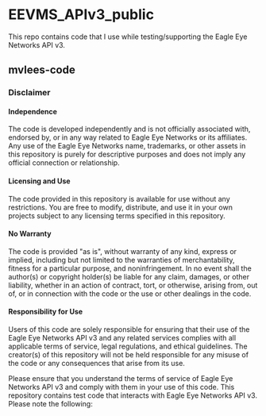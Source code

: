 # EEVMS_APIv3_public #

This repo contains code that I use while testing/supporting the Eagle Eye Networks API v3.

## mvlees-code ##

### Disclaimer ###

#### Independence ####

The code is developed independently and is not officially associated with, endorsed by, or in any way related to Eagle Eye Networks or its affiliates. Any use of the Eagle Eye Networks name, trademarks, or other assets in this repository is purely for descriptive purposes and does not imply any official connection or relationship.

#### Licensing and Use ####

The code provided in this repository is available for use without any restrictions. You are free to modify, distribute, and use it in your own projects subject to any licensing terms specified in this repository.

#### No Warranty ####

The code is provided "as is", without warranty of any kind, express or implied, including but not limited to the warranties of merchantability, fitness for a particular purpose, and noninfringement. In no event shall the author(s) or copyright holder(s) be liable for any claim, damages, or other liability, whether in an action of contract, tort, or otherwise, arising from, out of, or in connection with the code or the use or other dealings in the code.

#### Responsibility for Use ####

Users of this code are solely responsible for ensuring that their use of the Eagle Eye Networks API v3 and any related services complies with all applicable terms of service, legal regulations, and ethical guidelines. The creator(s) of this repository will not be held responsible for any misuse of the code or any consequences that arise from its use.

Please ensure that you understand the terms of service of Eagle Eye Networks API v3 and comply with them in your use of this code.
This repository contains test code that interacts with Eagle Eye Networks API v3. Please note the following:
